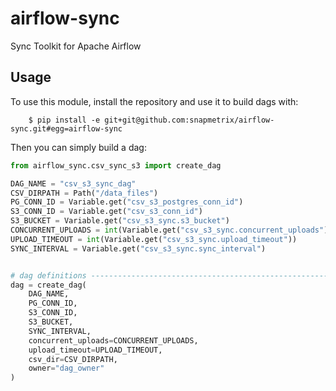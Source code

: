 # airflow-sync
Sync Toolkit for Apache Airflow


## Usage

To use this module, install the repository and use it to build dags with:

```console
    $ pip install -e git+git@github.com:snapmetrix/airflow-sync.git#egg=airflow-sync
```

Then you can simply build a dag:

```python
from airflow_sync.csv_sync_s3 import create_dag

DAG_NAME = "csv_s3_sync_dag"
CSV_DIRPATH = Path("/data_files")
PG_CONN_ID = Variable.get("csv_s3_postgres_conn_id")
S3_CONN_ID = Variable.get("csv_s3_conn_id")
S3_BUCKET = Variable.get("csv_s3_sync.s3_bucket")
CONCURRENT_UPLOADS = int(Variable.get("csv_s3_sync.concurrent_uploads"))
UPLOAD_TIMEOUT = int(Variable.get("csv_s3_sync.upload_timeout"))
SYNC_INTERVAL = Variable.get("csv_s3_sync.sync_interval")


# dag definitions ----------------------------------------------------------------------
dag = create_dag(
    DAG_NAME,
    PG_CONN_ID,
    S3_CONN_ID,
    S3_BUCKET,
    SYNC_INTERVAL,
    concurrent_uploads=CONCURRENT_UPLOADS,
    upload_timeout=UPLOAD_TIMEOUT,
    csv_dir=CSV_DIRPATH,
    owner="dag_owner"
)
```
